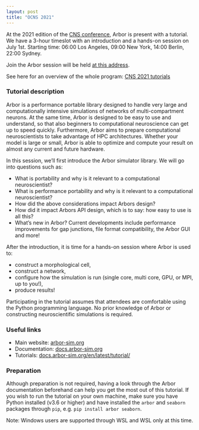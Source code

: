 ```yaml
---
layout: post
title: "OCNS 2021"
---
```


At the 2021 edition of the [CNS conference](https://www.cnsorg.org/cns-2021), Arbor is present with a tutorial. We have a 3-hour timeslot with an introduction and a hands-on session on July 1st. Starting time: 06:00 Los Angeles, 09:00 New York, 14:00 Berlin, 22:00 Sydney.

Join the Arbor session will be held [at this address](https://webconf.fz-juelich.de/b/hui-frn-onh-m6x).

See here for an overview of the whole program: [CNS 2021 tutorials](https://www.cnsorg.org/cns-2021-tutorials)

### Tutorial description

Arbor is a performance portable library designed to handle very large and computationally intensive simulations of networks of multi-compartment neurons. At the same time, Arbor is designed to be easy to use and understand, so that also beginners to computational neuroscience can get up to speed quickly. Furthermore, Arbor aims to prepare computational neuroscientists to take advantage of HPC architectures. Whether your model is large or small, Arbor is able to optimize and compute your result on almost any current and future hardware.

In this session, we’ll first introduce the Arbor simulator library. We will go into questions such as:

* What is portability and why is it relevant to a computational neuroscientist?
* What is performance portability and why is it relevant to a computational neuroscientist?
* How did the above considerations impact Arbors design?
* How did it impact Arbors API design, which is to say: how easy to use is all this?
* What’s new in Arbor? Current developments include performance improvements for gap junctions, file format compatibility, the Arbor GUI and more!

After the introduction, it is time for a hands-on session where Arbor is used to:

* construct a morphological cell,
* construct a network,
* configure how the simulation is run (single core, multi core, GPU, or MPI, up to you!),
* produce results!

Participating in the tutorial assumes that attendees are comfortable using the Python programming language. No prior knowledge of Arbor or constructing neuroscientific simulations is required.
​
### Useful links

* Main website: [arbor-sim.org](https://arbor-sim.org)
* Documentation: [docs.arbor-sim.org](https://docs.arbor-sim.org)
* Tutorials: [docs.arbor-sim.org/en/latest/tutorial/](https://docs.arbor-sim.org/en/latest/tutorial/)

### Preparation

Although preparation is not required, having a look through the Arbor documentation beforehand can help you get the most out of this tutorial. If you wish to run the tutorial on your own machine, make sure you have Python installed (v3.6 or higher) and have installed the `arbor` and `seaborn` packages through `pip`, e.g. `pip install arbor seaborn`.

Note: Windows users are supported through WSL and WSL only at this time.